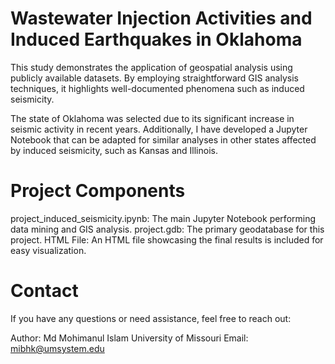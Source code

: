 # Wastewater Injection Activities and Induced Earthquakes in Oklahoma

This study demonstrates the application of geospatial analysis using publicly available datasets. By employing straightforward GIS analysis techniques, it highlights well-documented phenomena such as induced seismicity.

The state of Oklahoma was selected due to its significant increase in seismic activity in recent years. Additionally, I have developed a Jupyter Notebook that can be adapted for similar analyses in other states affected by induced seismicity, such as Kansas and Illinois.

# Project Components
project_induced_seismicity.ipynb: The main Jupyter Notebook performing data mining and GIS analysis.
project.gdb: The primary geodatabase for this project.
HTML File: An HTML file showcasing the final results is included for easy visualization.

# Contact
If you have any questions or need assistance, feel free to reach out:

Author:
Md Mohimanul Islam
University of Missouri
Email: mibhk@umsystem.edu
